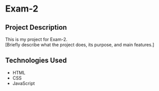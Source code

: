 # Exam-2

## Project Description
This is my project for Exam-2.  
[Briefly describe what the project does, its purpose, and main features.]

## Technologies Used
- HTML
- CSS
- JavaScript
